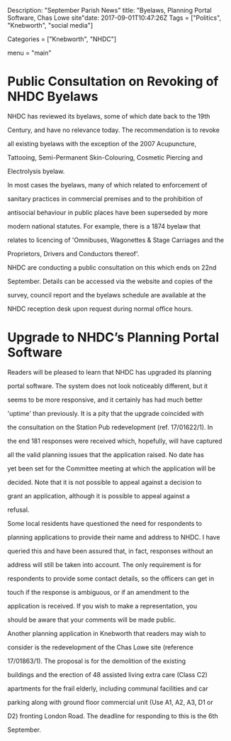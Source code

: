 Description: "September Parish News"
title: "Byelaws, Planning Portal Software, Chas Lowe site"date: 2017-09-01T10:47:26Z
Tags = ["Politics", "Knebworth", "social media"]

Categories = ["Knebworth", "NHDC"]

menu = "main"







# Public Consultation on Revoking of NHDC Byelaws



NHDC has reviewed its byelaws, some of which date back to the 19th

Century, and have no relevance today. The recommendation is to revoke

all existing byelaws with the exception of the 2007 Acupuncture,

Tattooing, Semi-Permanent Skin-Colouring, Cosmetic Piercing and

Electrolysis byelaw.



In most cases the byelaws, many of which related to enforcement of

sanitary practices in commercial premises and to the prohibition of

antisocial behaviour in public places have been superseded by more

modern national statutes. For example, there is a 1874 byelaw that

relates to licencing of 'Omnibuses, Wagonettes & Stage Carriages and the

Proprietors, Drivers and Conductors thereof'.



NHDC are conducting a public consultation on this which ends on 22nd

September. Details can be accessed via the website and copies of the

survey, council report and the byelaws schedule are available at the

NHDC reception desk upon request during normal office hours.



# Upgrade to NHDC’s Planning Portal Software



Readers will be pleased to learn that NHDC has upgraded its planning

portal software. The system does not look noticeably different, but it

seems to be more responsive, and it certainly has had much better

'uptime' than previously. It is a pity that the upgrade coincided with

the consultation on the Station Pub redevelopment (ref. 17/01622/1). In

the end 181 responses were received which, hopefully, will have captured

all the valid planning issues that the application raised. No date has

yet been set for the Committee meeting at which the application will be

decided. Note that it is not possible to appeal against a decision to

grant an application, although it is possible to appeal against a

refusal.



Some local residents have questioned the need for respondents to

planning applications to provide their name and address to NHDC. I have

queried this and have been assured that, in fact, responses without an

address will still be taken into account. The only requirement is for

respondents to provide some contact details, so the officers can get in

touch if the response is ambiguous, or if an amendment to the

application is received. If you wish to make a representation, you

should be aware that your comments will be made public.



Another planning application in Knebworth that readers may wish to

consider is the redevelopment of the Chas Lowe site (reference

17/01863/1). The proposal is for the demolition of the existing

buildings and the erection of 48 assisted living extra care (Class C2)

apartments for the frail elderly, including communal facilities and car

parking along with ground floor commercial unit (Use A1, A2, A3, D1 or

D2) fronting London Road. The deadline for responding to this is the 6th

September.

